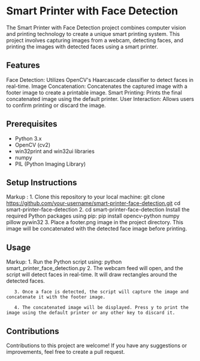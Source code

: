 # Smart Printer with Face Detection

The Smart Printer with Face Detection project combines computer vision and printing technology to create a unique smart printing system. This project involves capturing images from a webcam, detecting faces, and printing the images with detected faces using a smart printer.

## Features
Face Detection: Utilizes OpenCV's Haarcascade classifier to detect faces in real-time.
Image Concatenation: Concatenates the captured image with a footer image to create a printable image.
Smart Printing: Prints the final concatenated image using the default printer.
User Interaction: Allows users to confirm printing or discard the image.
## Prerequisites 
* Python 3.x
* OpenCV (cv2)
* win32print and win32ui libraries
* numpy
* PIL (Python Imaging Library)

## Setup Instructions
 Markup : 1. Clone this repository to your local machine:
              git clone https://github.com/your-username/smart-printer-face-detection.git
              cd smart-printer-face-detection
        2. cd smart-printer-face-detection
            Install the required Python packages using pip:
            pip install opencv-python numpy pillow pywin32
        3. Place a footer.png image in the project directory. This image will be concatenated with the detected face image before printing.


## Usage
Markup: 1. Run the Python script using:
        python smart_printer_face_detection.py
       2. The webcam feed will open, and the script will detect faces in real-time. It will draw rectangles around the detected faces.

       3. Once a face is detected, the script will capture the image and concatenate it with the footer image.

       4. The concatenated image will be displayed. Press y to print the image using the default printer or any other key to discard it.


## Contributions
Contributions to this project are welcome! If you have any suggestions or improvements, feel free to create a pull request.


